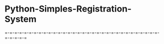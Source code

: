 # Python-Simples-Registration-System

=-=-=-=-=-=-=-=-=-=-=-=-=-=-=-=-=-=-=-=-=-=-=-=-=-=-=-=-=-=-=-=-=-=-=-=-=



